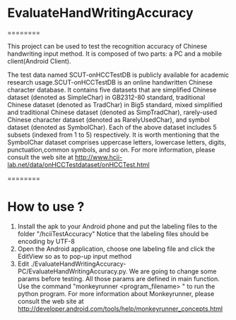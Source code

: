 # EvaluateHandWritingAccuracy

========

This project can be used to test the recognition accuracy of Chinese handwriting input method. It is composed of two parts: a PC and a mobile client(Android Client).

The test data named SCUT-onHCCTestDB is publicly available for academic research usage.SCUT-onHCCTestDB is an online handwritten Chinese character database. It contains five datasets that are simplified Chinese dataset (denoted as SimpleChar) in GB2312-80 standard, traditional Chinese dataset (denoted as TradChar) in Big5 standard, mixed simplified and traditional Chinese dataset (denoted as SimpTradChar),
rarely-used Chinese character dataset (denoted as RarelyUsedChar), and symbol dataset (denoted as SymbolChar). Each of the above dataset includes 5 subsets (indexed from 1 to 5) respectively. It is worth mentioning that the SymbolChar dataset comprises uppercase letters, lowercase letters, digits, punctuation,common symbols, and so on. 
For more information, please consult the web site at http://www.hcii-lab.net/data/onHCCTestdataset/onHCCTest.html

========

# How to use ?

1. Install the apk to your Android phone and put the labeling files to the folder "<sdcard>/hciiTestAccuracy"
Notice that the labeling files should be encoding by UTF-8
2. Open the Android application, choose one labeling file and click the EditView so as to pop-up input method
3. Edit ./EvaluateHandWritingAccuracy-PC/EvaluateHandWritingAccuracy.py.
We are going to change some params before testing. All those params are defined in main function.
Use the command "monkeyrunner <program_filename> " to run the python program.
For more information about Monkeyrunner, please consult the web site at
http://developer.android.com/tools/help/monkeyrunner_concepts.html

 
